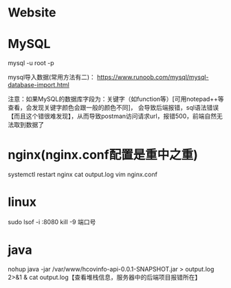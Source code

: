 # Website

# MySQL
mysql -u root -p

mysql导入数据(常用方法有二)：
https://www.runoob.com/mysql/mysql-database-import.html

注意：如果MySQL的数据库字段为：关键字（如function等）[可用notepad++等查看，会发现关键字颜色会跟一般的颜色不同]，
会导致后端报错，sql语法错误【而且这个错很难发现】，从而导致postman访问请求url，报错500，前端自然无法取到数据了

# nginx(nginx.conf配置是重中之重)
systemctl restart nginx
cat output.log
vim nginx.conf


# linux
sudo lsof -i :8080
kill -9 端口号

# java
nohup java -jar /var/www/hcovinfo-api-0.0.1-SNAPSHOT.jar > output.log 2>&1 &
cat output.log【查看堆栈信息，服务器中的后端项目报错所在】


